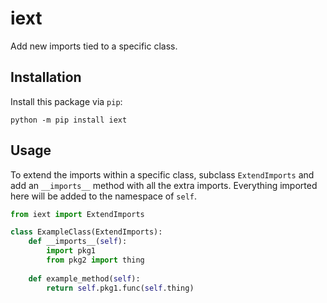 # iext

Add new imports tied to a specific class.

## Installation

Install this package via `pip`:

```
python -m pip install iext
```

## Usage

To extend the imports within a specific class, subclass `ExtendImports` and add an `__imports__` method with all the extra imports. Everything imported here will be added to the namespace of `self`.

```py
from iext import ExtendImports

class ExampleClass(ExtendImports):
    def __imports__(self):
        import pkg1
        from pkg2 import thing
    
    def example_method(self):
        return self.pkg1.func(self.thing)
```
